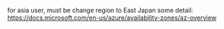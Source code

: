for asia user, must be change region to East Japan
some detail: https://docs.microsoft.com/en-us/azure/availability-zones/az-overview
